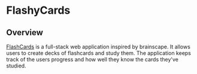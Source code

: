 # FlashyCards

## Overview

[FlashCards][flashycards] is a full-stack web application inspired by brainscape.  It allows users to create decks of flashcards and study them. The application keeps track of the users progress and how well they know the cards they've studied.


[flashycards]: https://fully-flashy-cards.herokuapp.com/#/home
